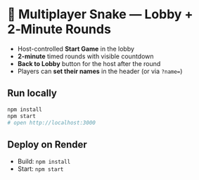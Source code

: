 # 🐍 Multiplayer Snake — Lobby + 2‑Minute Rounds

- Host-controlled **Start Game** in the lobby
- **2-minute** timed rounds with visible countdown
- **Back to Lobby** button for the host after the round
- Players can **set their names** in the header (or via `?name=`)

## Run locally
```bash
npm install
npm start
# open http://localhost:3000
```

## Deploy on Render
- Build: `npm install`
- Start: `npm start`

